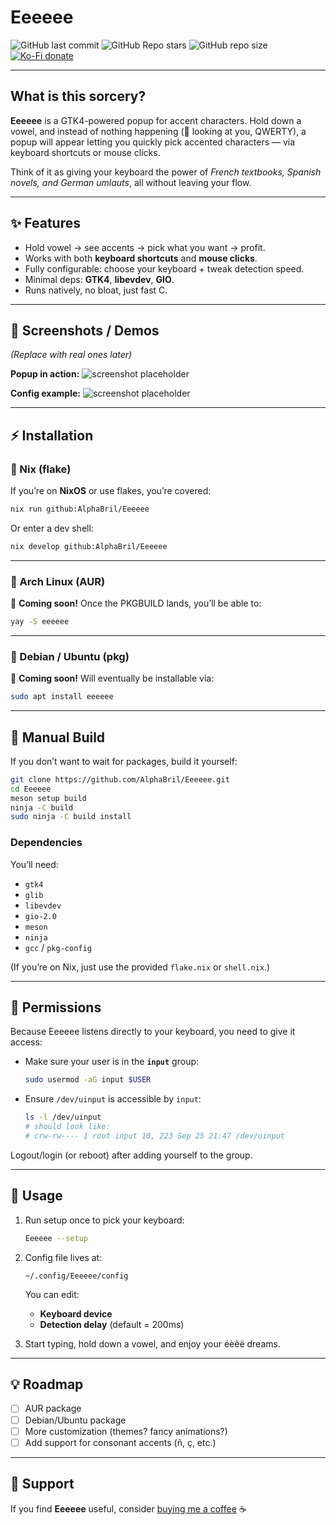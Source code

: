# Eeeeee

![GitHub last commit](https://img.shields.io/github/last-commit/AlphaBril/Eeeeee?style=for-the-badge&labelColor=101418&color=9ccbfb)
![GitHub Repo stars](https://img.shields.io/github/stars/AlphaBril/Eeeeee?style=for-the-badge&labelColor=101418&color=b9c8da)
![GitHub repo size](https://img.shields.io/github/repo-size/AlphaBril/Eeeeee?style=for-the-badge&labelColor=101418&color=d3bfe6)
[![Ko-Fi donate](https://img.shields.io/badge/donate-kofi?style=for-the-badge&logo=ko-fi&logoColor=ffffff&label=ko-fi&labelColor=101418&color=f16061&link=https%3A%2F%2Fko-fi.com%2Fsoramane)](https://ko-fi.com/soramane)

---

## What is this sorcery?

**Eeeeee** is a GTK4-powered popup for accent characters.
Hold down a vowel, and instead of nothing happening (👀 looking at you, QWERTY), a popup will appear letting you quickly pick accented characters — via keyboard shortcuts or mouse clicks.

Think of it as giving your keyboard the power of *French textbooks, Spanish novels, and German umlauts*, all without leaving your flow.

---

## ✨ Features

- Hold vowel → see accents → pick what you want → profit.
- Works with both **keyboard shortcuts** and **mouse clicks**.
- Fully configurable: choose your keyboard + tweak detection speed.
- Minimal deps: **GTK4**, **libevdev**, **GIO**.
- Runs natively, no bloat, just fast C.

---

## 📸 Screenshots / Demos

_(Replace with real ones later)_

**Popup in action:**
![screenshot placeholder](https://via.placeholder.com/600x300.png?text=Popup+with+accents)

**Config example:**
![screenshot placeholder](https://via.placeholder.com/600x300.png?text=Config+menu)

---

## ⚡ Installation

### 🔹 Nix (flake)

If you’re on **NixOS** or use flakes, you’re covered:

```bash
nix run github:AlphaBril/Eeeeee
````

Or enter a dev shell:

```bash
nix develop github:AlphaBril/Eeeeee
```

---

### 🔹 Arch Linux (AUR)

🚧 **Coming soon!**
Once the PKGBUILD lands, you’ll be able to:

```bash
yay -S eeeeee
```

---

### 🔹 Debian / Ubuntu (pkg)

🚧 **Coming soon!**
Will eventually be installable via:

```bash
sudo apt install eeeeee
```

---

## 🔧 Manual Build

If you don’t want to wait for packages, build it yourself:

```bash
git clone https://github.com/AlphaBril/Eeeeee.git
cd Eeeeee
meson setup build
ninja -C build
sudo ninja -C build install
```

### Dependencies

You’ll need:

* `gtk4`
* `glib`
* `libevdev`
* `gio-2.0`
* `meson`
* `ninja`
* `gcc` / `pkg-config`

(If you’re on Nix, just use the provided `flake.nix` or `shell.nix`.)

---

## 🔑 Permissions

Because Eeeeee listens directly to your keyboard, you need to give it access:

* Make sure your user is in the **`input`** group:

  ```bash
  sudo usermod -aG input $USER
  ```
* Ensure `/dev/uinput` is accessible by `input`:

  ```bash
  ls -l /dev/uinput
  # should look like:
  # crw-rw---- 1 root input 10, 223 Sep 25 21:47 /dev/uinput
  ```

Logout/login (or reboot) after adding yourself to the group.

---

## 🚀 Usage

1. Run setup once to pick your keyboard:

   ```bash
   Eeeeee --setup
   ```

2. Config file lives at:

   ```
   ~/.config/Eeeeee/config
   ```

   You can edit:

   * **Keyboard device**
   * **Detection delay** (default = 200ms)

3. Start typing, hold down a vowel, and enjoy your éèêë dreams.

---

## 💡 Roadmap

* [ ] AUR package
* [ ] Debian/Ubuntu package
* [ ] More customization (themes? fancy animations?)
* [ ] Add support for consonant accents (ñ, ç, etc.)

---

## 🖤 Support

If you find **Eeeeee** useful, consider [buying me a coffee](https://ko-fi.com/alphabril) ☕